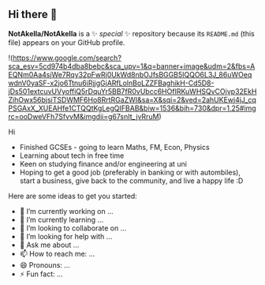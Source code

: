 ## Hi there 👋

**NotAkella/NotAkella** is a ✨ _special_ ✨ repository because its `README.md` (this file) appears on your GitHub profile.

!(https://www.google.com/search?sca_esv=5cd974b4dba8bebc&sca_upv=1&q=banner+image&udm=2&fbs=AEQNm0Aa4sjWe7Rqy32pFwRj0UkWd8nbOJfsBGGB5IQQO6L3J_86uWOeqwdnV0yaSF-x2jo6Ttnu6iRjjgGjARfLolnBoLZZFBaghikH-Cd5D8-jDs501extcuvUVyoffiQ5rDquYr5BB7fR0vUbcc6HOfIRKuWHSQvCOjvp32EkHZihOwx56bjsiTSDWMF6Ho8RrtRGaZWI&sa=X&sqi=2&ved=2ahUKEwj4jJ_cqPSGAxX_XUEAHfe1CTQQtKgLegQIFBAB&biw=1536&bih=730&dpr=1.25#imgrc=ooDweVFh7SfvvM&imgdii=g67snIt_jvRruM)

Hi

* Finished GCSEs - going to learn Maths, FM, Econ, Physics
* Learning about tech in free time
* Keen on studying finance and/or engineering at uni
* Hoping to get a good job (preferably in banking or with autombiles), start a business, give back to the community, and live a happy life :D

Here are some ideas to get you started:

- 🔭 I’m currently working on ...
- 🌱 I’m currently learning ...
- 👯 I’m looking to collaborate on ...
- 🤔 I’m looking for help with ...
- 💬 Ask me about ...
- 📫 How to reach me: ...
- 😄 Pronouns: ...
- ⚡ Fun fact: ...
